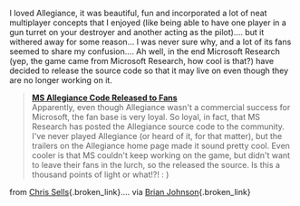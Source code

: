I loved Allegiance, it was beautiful, fun and incorporated a lot of neat multiplayer concepts that I enjoyed (like being able to have one player in a gun turret on your destroyer and another acting as the pilot).... but it withered away for some reason... I was never sure why, and a lot of its fans seemed to share my confusion.... Ah well, in the end Microsoft Research (yep, the game came from Microsoft Research, how cool is that?) have decided to release the source code so that it may live on even though they are no longer working on it.

> **[MS Allegiance Code Released to Fans](http://research.microsoft.com/research/allegiance/)**  
> Apparently, even though Allegiance wasn't a commercial success for Microsoft, the fan base is very loyal. So loyal, in fact, that MS Research has posted the Allegiance source code to the community. I've never played Allegiance (or heard of it, for that matter), but the trailers on the Allegiance home page made it sound pretty cool. Even cooler is that MS couldn't keep working on the game, but didn't want to leave their fans in the lurch, so the released the source. Is this a thousand points of light or what!?! : ) 

from [Chris Sells](http://www.sellsbrothers.com/news/showTopic.aspx?ixTopic=1095){.broken_link}.... via [Brian Johnson](http://weblogs.asp.net/brianjo/archive/2004/02/06/68994.aspx){.broken_link}